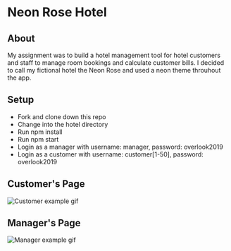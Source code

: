 # Neon Rose Hotel

## About
My assignment was to build a hotel management tool for hotel customers and staff to manage room bookings and calculate customer bills. I decided to call my fictional hotel the Neon Rose and used a neon theme throuhout the app.

## Setup
- Fork and clone down this repo
- Change into the hotel directory
- Run npm install
- Run npm start
- Login as a manager with username: manager, password: overlook2019
- Login as a customer with username: customer[1-50], password: overlook2019

## Customer's Page
![Customer example gif](https://media.giphy.com/media/Tg6VFUoyGyd56fHB4s/giphy.gif)

## Manager's Page
![Manager example gif](https://media.giphy.com/media/hWclNmfB90KivCuUec/giphy.gif)


